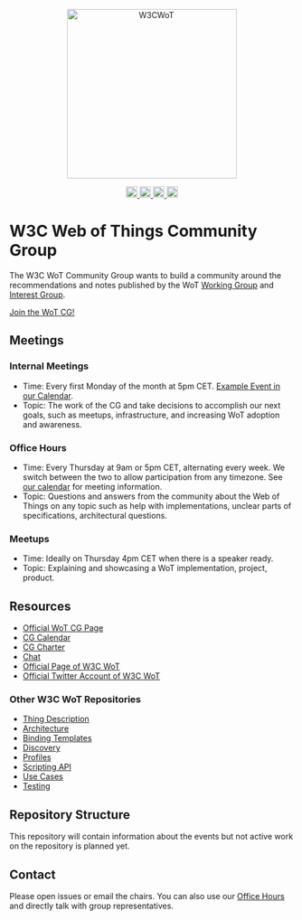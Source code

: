 <p align="center">

<a href="https://www.w3.org/WoT">
<img alt="W3CWoT" src="https://www.w3.org/WoT/IG/wiki/images/8/8f/WOT-hz.svg" width="300" />
</a>
</p>

<p align="center">
  <a href="https://twitter.com/W3C_WoT">
    <img src="https://img.shields.io/twitter/follow/W3C_WoT.svg?label=follow+W3C_WoT"  height="20" alt="X (before known as twitter) account" >
  </a>
  <a href="https://img.shields.io/stackexchange/stackoverflow/t/web-of-things?style=plastic">
    <img src="https://img.shields.io/stackexchange/stackoverflow/t/web-of-things?style=plastic"  height="20" alt="stackoverflow page" >
  </a>
  <a href="https://discord.gg/RJNYJsEgnb">
     <img src="https://img.shields.io/badge/Discord-7289DA?logo=discord&logoColor=white&label=wot"  height="20" alt="discord chat">
  </a>
  <a href="https://www.youtube.com/@WoTCG">
     <img src="https://img.shields.io/badge/YouTube-red?style=for-the-badge&logo=youtube&logoColor=white" height="20" alt="youtube channel">
  </a>
</p>

# W3C Web of Things Community Group

The W3C WoT Community Group wants to build a community around the recommendations and notes published by the WoT 
[Working Group](https://www.w3.org/WoT/wg/) and [Interest Group](https://www.w3.org/WoT/ig/).

[Join the WoT CG!](https://www.w3.org/community/wot/join)

## Meetings

### Internal Meetings
- Time: Every first Monday of the month at 5pm CET. [Example Event in our Calendar](https://www.w3.org/events/meetings/0b0a4962-9dba-4213-903a-582509710914/20230904T170000/).
- Topic: The work of the CG and take decisions to accomplish our next goals, such as meetups, infrastructure, and increasing WoT adoption and awareness.

### Office Hours
- Time: Every Thursday at 9am or 5pm CET, alternating every week. We switch between the two to allow participation from any timezone. See [our calendar](https://www.w3.org/groups/cg/wot/calendar/) for meeting information.
- Topic: Questions and answers from the community about the Web of Things on any topic such as help with implementations, unclear parts of specifications, architectural questions.

### Meetups
- Time: Ideally on Thursday 4pm CET when there is a speaker ready.
- Topic: Explaining and showcasing a WoT implementation, project, product.

## Resources

- [Official WoT CG Page](https://www.w3.org/community/wot/)
- [CG Calendar](https://www.w3.org/groups/cg/wot/calendar)
- [CG Charter](https://www.w3.org/community/wot/charter/)
- [Chat](https://discord.gg/RJNYJsEgnb)
- [Official Page of W3C WoT](https://www.w3.org/WoT)
- [Official Twitter Account of W3C WoT](https://twitter.com/W3C_WoT)

### Other W3C WoT Repositories

- [Thing Description](https://github.com/w3c/wot-thing-description/)
- [Architecture](https://github.com/w3c/wot-architecture/)
- [Binding Templates](https://github.com/w3c/wot-binding-templates/)
- [Discovery](https://github.com/w3c/wot-discovery/)
- [Profiles](https://github.com/w3c/wot-profile)
- [Scripting API](https://github.com/w3c/wot-scripting-api)
- [Use Cases](https://github.com/w3c/wot-usecases)
- [Testing](https://github.com/w3c/wot-testing)

## Repository Structure

This repository will contain information about the events but not active work on the repository is planned yet.

## Contact

Please open issues or email the chairs. You can also use our [Office Hours](https://github.com/w3c/wot-cg/discussions/16) and directly talk with group representatives. 

